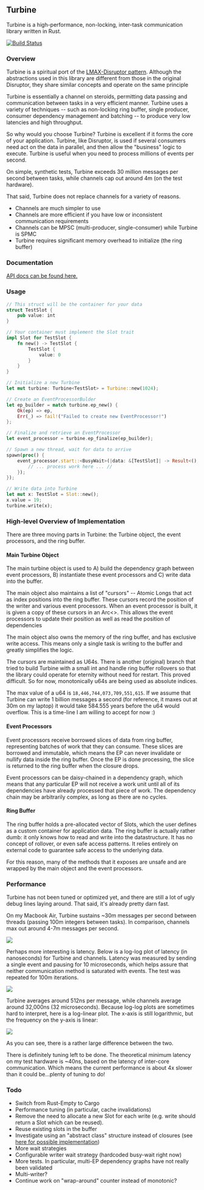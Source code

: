 ## Turbine

Turbine is a high-performance, non-locking, inter-task communication library written in Rust.

[![Build Status](https://travis-ci.org/polyfractal/Turbine.svg?branch=master)](https://travis-ci.org/polyfractal/Turbine)


### Overview
Turbine is a spiritual port of the [LMAX-Disruptor pattern](https://github.com/LMAX-Exchange/disruptor).  Although the abstractions used in this library are different from those in the original Disruptor, they share similar concepts and operate on the same principle

Turbine is essentially a channel on steroids, permitting data passing and communication between tasks in a very efficient manner.  Turbine uses a variety of techniques -- such as non-locking ring buffer, single producer, consumer dependency management and batching -- to produce very low latencies and high throughput.

So why would you choose Turbine?  Turbine is excellent if it forms the core of your application.  Turbine, like Disruptor, is used if several consumers need act on the data in parallel, and then allow the "business" logic to execute.
Turbine is useful when you need to process millions of events per second.

On simple, synthetic tests, Turbine exceeds 30 million messages per second between tasks, while channels cap out around 4m (on the test hardware).

That said, Turbine does not replace channels for a variety of reasons.

- Channels are much simpler to use
- Channels are more efficient if you have low or inconsistent communication requirements
- Channels can be MPSC (multi-producer, single-consumer) while Turbine is SPMC
- Turbine requires significant memory overhead to initialize (the ring buffer)

### Documentation

[API docs can be found here.](http://polyfractal.github.io/Turbine/turbine/)

### Usage

```rust
// This struct will be the container for your data
struct TestSlot {
    pub value: int
}

// Your container must implement the Slot trait
impl Slot for TestSlot {
    fn new() -> TestSlot {
        TestSlot {
            value: 0
        }
    }
}

// Initialize a new Turbine
let mut turbine: Turbine<TestSlot> = Turbine::new(1024);

// Create an EventProcessorBulder
let ep_builder = match turbine.ep_new() {
    Ok(ep) => ep,
	Err(_) => fail!("Failed to create new EventProcessor!")
};

// Finalize and retrieve an EventProcessor
let event_processor = turbine.ep_finalize(ep_builder);

// Spawn a new thread, wait for data to arrive
spawn(proc() {
	event_processor.start::<BusyWait>(|data: &[TestSlot]| -> Result<(),()> {
	    // ... process work here ... //
	});
});

// Write data into Turbine
let mut x: TestSlot = Slot::new();
x.value = 19;
turbine.write(x);
```

### High-level Overview of Implementation

There are three moving parts in Turbine: the Turbine object, the event processors, and the ring buffer.

#### Main Turbine Object
The main turbine object is used to A) build the dependency graph between event processors, B) instantiate these event
processors and C) write data into the buffer.

The main object also maintains a list of "cursors" -- Atomic Longs that act as index positions into the ring buffer.
These cursors record the position of the writer and various event processors.  When an event processor is built,
it is given a copy of these cursors in an Arc<>.  This allows the event processors to update their position
as well as read the position of dependencies

The main object also owns the memory of the ring buffer, and has exclusive write access.  This means only a single
task is writing to the buffer and greatly simplifies the logic.

The cursors are maintained as U64s.  There is another (original) branch that tried to build Turbine with a small int
and handle ring buffer rollovers so that the library could operate for eternity without need for restart.  This proved
difficult.  So for now, monotonically u64s are being used as absolute indices.

The max value of a u64 is `18,446,744,073,709,551,615`.  If we assume that Turbine can write 1 billion messages a second
(for reference, it maxes out at 30m on my laptop) it would take 584.555 years before the u64 would overflow.  This is a
time-line I am willing to accept for now :)

#### Event Processors
Event processors receive borrowed slices of data from ring buffer, representing batches of work that they can consume.
These slices are borrowed and immutable, which means the EP can never invalidate or nullify data inside the ring buffer.
Once the EP is done processing, the slice is returned to the ring buffer when the closure drops.

Event processors can be daisy-chained in a dependency graph, which means that any particular EP will not receive a work
unit until all of its dependencies have already processed that piece of work.  The dependency chain may be arbitrarily
complex, as long as there are no cycles.

#### Ring Buffer
The ring buffer holds a pre-allocated vector of Slots, which the user defines as a custom container for application data.
The ring buffer is actually rather dumb: it only knows how to read and write into the datastructure.  It has no concept
of rollover, or even safe access patterns.  It relies entirely on external code to guarantee safe access to the underlying
data.

For this reason, many of the methods that it exposes are unsafe and are wrapped by the main object and the event processors.

### Performance
Turbine has not been tuned or optimized yet, and there are still a lot of ugly debug lines laying around.  That said, it's already pretty darn fast.

On my Macbook Air, Turbine sustains ~30m messages per second between threads (passing 100m integers between tasks).  In comparison, channels max out around 4-7m messages per second.

![](turbine3.png)

Perhaps more interesting is latency.  Below is a log-log plot of latency (in nanoseconds) for Turbine and channels.  Latency was measured by sending a single event and pausing for 10 microseconds, which helps assure that neither communication method is saturated with events.  The test was repeated for 100m iterations.

![](turbine1.png)

Turbine averages around 512ns per message, while channels average around 32,000ns (32 microseconds).  Because log-log plots are sometimes hard to interpret, here is a log-linear plot.  The x-axis is still logarithmic, but the frequency on the y-axis is linear:

![](turbine2.png)

As you can see, there is a rather large difference between the two.

There is definitely tuning left to be done.  The theoretical minimum latency on my test hardware is ~40ns, based on the latency of inter-core communication.  Which means the current performance is about 4x slower than it could be...plenty of tuning to do!

### Todo

- Switch from Rust-Empty to Cargo
- Performance tuning (in particular, cache invalidations)
- Remove the need to allocate a new Slot for each write (e.g. write should return a Slot which can be reused).
- Reuse existing slots in the buffer
- Investigate using an "abstract class" structure instead of closures (see [here for possible implementation](http://www.reddit.com/r/rust/comments/29ywdu/what_you_dont_love_about_rust/cipypom))
- More wait strategies
- Configurable writer wait strategy (hardcoded busy-wait right now)
- More tests.  In particular, multi-EP dependency graphs have not really been validated
- Multi-writer?
- Continue work on "wrap-around" counter instead of monotonic?